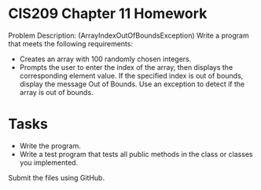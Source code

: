 # CIS209 Chapter 11 Homework

Problem Description:
(ArrayIndexOutOfBoundsException) Write a program that meets the following requirements:
*  Creates an array with 100 randomly chosen integers.
*  Prompts the user to enter the index of the array, then displays the corresponding element value. If the specified index is out of bounds, display the message Out of Bounds. Use an exception to detect if the array is out of bounds.

# Tasks
*	Write the program.
*	Write a test program that tests all public methods in the class or classes you implemented.

Submit the files using GitHub.
